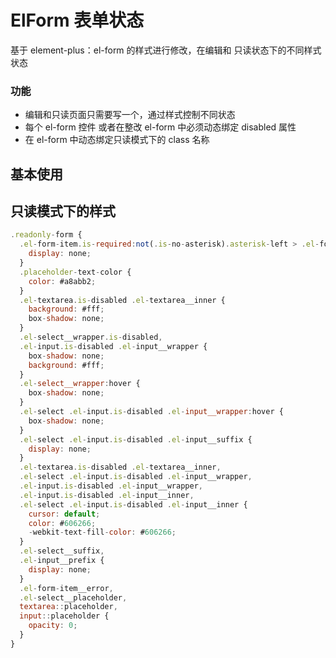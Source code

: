<!--
 * @Author: DESKTOP-7338OS6\LHQ LHQ
 * @Date: 2024-06-05 09:56:39
 * @LastEditors: DESKTOP-7338OS6\LHQ LHQ
 * @LastEditTime: 2024-06-05 13:09:14
 * @FilePath: \yto-engine\docs\examples\form-readonly-style\index.md
 * @Description: 这是默认设置,请设置`customMade`, 打开koroFileHeader查看配置 进行设置: https://github.com/OBKoro1/koro1FileHeader/wiki/%E9%85%8D%E7%BD%AE
-->

# ElForm 表单状态

基于 element-plus：el-form 的样式进行修改，在编辑和 只读状态下的不同样式状态

### 功能

- 编辑和只读页面只需要写一个，通过样式控制不同状态
- 每个 el-form 控件 或者在整改 el-form 中必须动态绑定 disabled 属性
- 在 el-form 中动态绑定只读模式下的 class 名称

## 基本使用

<demo src="./index.vue"></demo>

## 只读模式下的样式

```js
.readonly-form {
  .el-form-item.is-required:not(.is-no-asterisk).asterisk-left > .el-form-item__label:before {
    display: none;
  }
  .placeholder-text-color {
    color: #a8abb2;
  }
  .el-textarea.is-disabled .el-textarea__inner {
    background: #fff;
    box-shadow: none;
  }
  .el-select__wrapper.is-disabled,
  .el-input.is-disabled .el-input__wrapper {
    box-shadow: none;
    background: #fff;
  }
  .el-select__wrapper:hover {
    box-shadow: none;
  }
  .el-select .el-input.is-disabled .el-input__wrapper:hover {
    box-shadow: none;
  }
  .el-select .el-input.is-disabled .el-input__suffix {
    display: none;
  }
  .el-textarea.is-disabled .el-textarea__inner,
  .el-select .el-input.is-disabled .el-input__wrapper,
  .el-input.is-disabled .el-input__wrapper,
  .el-input.is-disabled .el-input__inner,
  .el-select .el-input.is-disabled .el-input__inner {
    cursor: default;
    color: #606266;
    -webkit-text-fill-color: #606266;
  }
  .el-select__suffix,
  .el-input__prefix {
    display: none;
  }
  .el-form-item__error,
  .el-select__placeholder,
  textarea::placeholder,
  input::placeholder {
    opacity: 0;
  }
}
```
